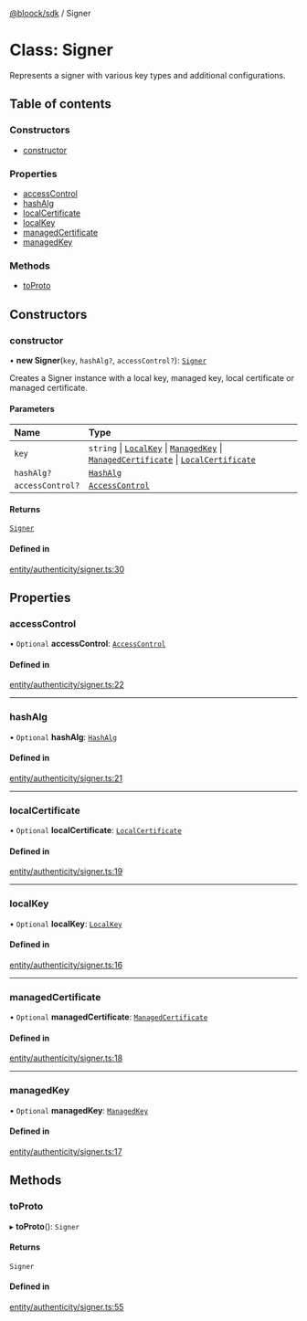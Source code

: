 [@bloock/sdk](../index.md) / Signer

# Class: Signer

Represents a signer with various key types and additional configurations.

## Table of contents

### Constructors

- [constructor](Signer.md#constructor)

### Properties

- [accessControl](Signer.md#accesscontrol)
- [hashAlg](Signer.md#hashalg)
- [localCertificate](Signer.md#localcertificate)
- [localKey](Signer.md#localkey)
- [managedCertificate](Signer.md#managedcertificate)
- [managedKey](Signer.md#managedkey)

### Methods

- [toProto](Signer.md#toproto)

## Constructors

### constructor

• **new Signer**(`key`, `hashAlg?`, `accessControl?`): [`Signer`](Signer.md)

Creates a Signer instance with a local key, managed key, local certificate or managed certificate.

#### Parameters

| Name | Type |
| :------ | :------ |
| `key` | `string` \| [`LocalKey`](LocalKey.md) \| [`ManagedKey`](ManagedKey.md) \| [`ManagedCertificate`](ManagedCertificate.md) \| [`LocalCertificate`](LocalCertificate.md) |
| `hashAlg?` | [`HashAlg`](../enums/HashAlg-1.md) |
| `accessControl?` | [`AccessControl`](AccessControl.md) |

#### Returns

[`Signer`](Signer.md)

#### Defined in

[entity/authenticity/signer.ts:30](https://github.com/bloock/bloock-sdk/blob/9affaa1/languages/js/src/entity/authenticity/signer.ts#L30)

## Properties

### accessControl

• `Optional` **accessControl**: [`AccessControl`](AccessControl.md)

#### Defined in

[entity/authenticity/signer.ts:22](https://github.com/bloock/bloock-sdk/blob/9affaa1/languages/js/src/entity/authenticity/signer.ts#L22)

___

### hashAlg

• `Optional` **hashAlg**: [`HashAlg`](../enums/HashAlg-1.md)

#### Defined in

[entity/authenticity/signer.ts:21](https://github.com/bloock/bloock-sdk/blob/9affaa1/languages/js/src/entity/authenticity/signer.ts#L21)

___

### localCertificate

• `Optional` **localCertificate**: [`LocalCertificate`](LocalCertificate.md)

#### Defined in

[entity/authenticity/signer.ts:19](https://github.com/bloock/bloock-sdk/blob/9affaa1/languages/js/src/entity/authenticity/signer.ts#L19)

___

### localKey

• `Optional` **localKey**: [`LocalKey`](LocalKey.md)

#### Defined in

[entity/authenticity/signer.ts:16](https://github.com/bloock/bloock-sdk/blob/9affaa1/languages/js/src/entity/authenticity/signer.ts#L16)

___

### managedCertificate

• `Optional` **managedCertificate**: [`ManagedCertificate`](ManagedCertificate.md)

#### Defined in

[entity/authenticity/signer.ts:18](https://github.com/bloock/bloock-sdk/blob/9affaa1/languages/js/src/entity/authenticity/signer.ts#L18)

___

### managedKey

• `Optional` **managedKey**: [`ManagedKey`](ManagedKey.md)

#### Defined in

[entity/authenticity/signer.ts:17](https://github.com/bloock/bloock-sdk/blob/9affaa1/languages/js/src/entity/authenticity/signer.ts#L17)

## Methods

### toProto

▸ **toProto**(): `Signer`

#### Returns

`Signer`

#### Defined in

[entity/authenticity/signer.ts:55](https://github.com/bloock/bloock-sdk/blob/9affaa1/languages/js/src/entity/authenticity/signer.ts#L55)
